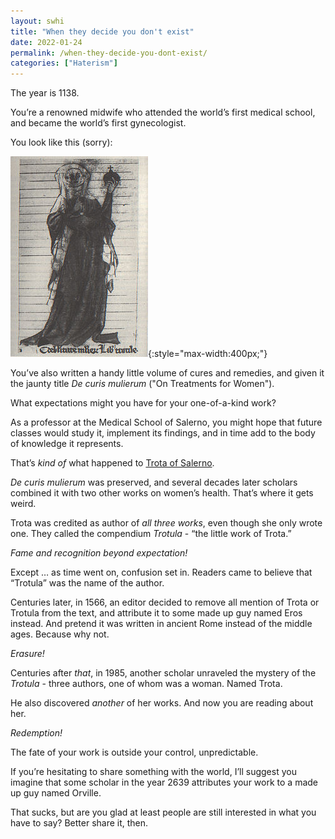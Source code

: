 ```yaml
---
layout: swhi
title: "When they decide you don't exist"
date: 2022-01-24
permalink: /when-they-decide-you-dont-exist/
categories: ["Haterism"]
---
```


The year is 1138.

You’re a renowned midwife who attended the world’s first medical school, and became the world’s first gynecologist.

You look like this (sorry):

![image of trota of salerno](/images/trota-of-salerno.jpg){:style="max-width:400px;"}

You’ve also written a handy little volume of cures and remedies, and given it the jaunty title _De curis mulierum_ ("On Treatments for Women").

What expectations might you have for your one-of-a-kind work?

As a professor at the Medical School of Salerno, you might hope that future classes would study it, implement its findings, and in time add to the body of knowledge it represents.

That’s _kind of_ what happened to [Trota of Salerno](https://en.wikipedia.org/wiki/Trota_of_Salerno).

_De curis mulierum_ was preserved, and several decades later scholars combined it with two other works on women’s health. That’s where it gets weird.

Trota was credited as author of _all three works_, even though she only wrote one. They called the compendium _Trotula_ \- “the little work of Trota.”

_Fame and recognition beyond expectation!_

Except … as time went on, confusion set in. Readers came to believe that “Trotula” was the name of the author.

Centuries later, in 1566, an editor decided to remove all mention of Trota or Trotula from the text, and attribute it to some made up guy named Eros instead. And pretend it was written in ancient Rome instead of the middle ages. Because why not.

_Erasure!_

Centuries after _that_, in 1985, another scholar unraveled the mystery of the _Trotula_ \- three authors, one of whom was a woman. Named Trota.

He also discovered _another_ of her works. And now you are reading about her.

_Redemption!_

The fate of your work is outside your control, unpredictable.

If you’re hesitating to share something with the world, I’ll suggest you imagine that some scholar in the year 2639 attributes your work to a made up guy named Orville.

That sucks, but are you glad at least people are still interested in what you have to say? Better share it, then.

